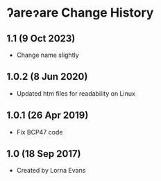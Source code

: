 Ɂareɂare Change History
=======================

1.1 (9 Oct 2023)
-------------------
* Change name slightly

1.0.2 (8 Jun 2020)
-------------------
* Updated htm files for readability on Linux

1.0.1 (26 Apr 2019)
-----------------
* Fix BCP47 code

1.0 (18 Sep 2017)
-----------------

* Created by Lorna Evans
